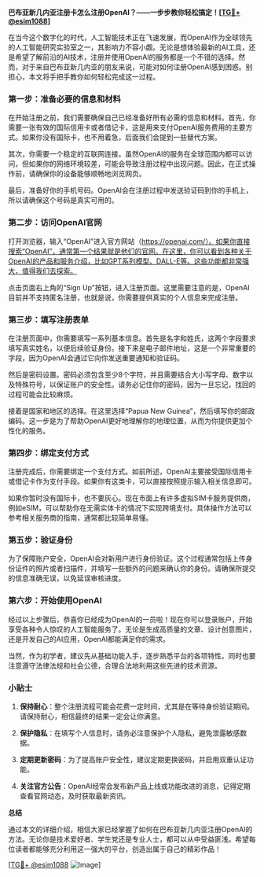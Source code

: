**巴布亚新几内亚注册卡怎么注册OpenAI？——一步步教你轻松搞定！[[TG💪+ @esim1088](https://t.me/s/esim1088)]**

在当今这个数字化的时代，人工智能技术正在飞速发展，而OpenAI作为全球领先的人工智能研究实验室之一，其影响力不容小觑。无论是想体验最新的AI工具，还是希望了解前沿的AI技术，注册并使用OpenAI的服务都是一个不错的选择。然而，对于来自巴布亚新几内亚的朋友来说，可能对如何注册OpenAI感到困惑。别担心，本文将手把手教你如何轻松完成这一过程。

### 第一步：准备必要的信息和材料

在开始注册之前，我们需要确保自己已经准备好所有必需的信息和材料。首先，你需要一张有效的国际信用卡或者借记卡，这是用来支付OpenAI服务费用的主要方式。如果你没有国际卡，也不用着急，后面我们会提到一些替代方案。

其次，你需要一个稳定的互联网连接。虽然OpenAI的服务在全球范围内都可以访问，但如果你的网络环境较差，可能会导致注册过程中出现问题。因此，在正式操作前，请确保你的设备能够顺畅地浏览网页。

最后，准备好你的手机号码。OpenAI会在注册过程中发送验证码到你的手机上，所以请确保这个号码是真实可用的。

### 第二步：访问OpenAI官网

打开浏览器，输入“OpenAI”进入官方网站（https://openai.com/）。如果你直接搜索“OpenAI”，通常第一个结果就是他们的官网。在这里，你可以看到各种关于OpenAI的产品和服务介绍，比如GPT系列模型、DALL-E等。这些功能都非常强大，值得我们去探索。

点击页面右上角的“Sign Up”按钮，进入注册页面。这里需要注意的是，OpenAI目前并不支持匿名注册，也就是说，你需要提供真实的个人信息来完成注册。

### 第三步：填写注册表单

在注册页面中，你需要填写一系列基本信息。首先是名字和姓氏，这两个字段要求填写真实姓名，以便后续验证身份。接下来是电子邮件地址，这是一个非常重要的字段，因为OpenAI会通过它向你发送重要通知和验证码。

然后是密码设置。密码必须包含至少8个字符，并且需要结合大小写字母、数字以及特殊符号，以保证账户的安全性。请务必记住你的密码，因为一旦忘记，找回的过程可能会比较麻烦。

接着是国家和地区的选择。在这里选择“Papua New Guinea”，然后填写你的邮政编码。这一步是为了帮助OpenAI更好地理解你的地理位置，从而为你提供更加个性化的服务。

### 第四步：绑定支付方式

注册完成后，你需要绑定一个支付方式。如前所述，OpenAI主要接受国际信用卡或借记卡作为支付手段。如果你有这类卡，可以直接按照提示输入相关信息即可。

如果你暂时没有国际卡，也不要灰心。现在市面上有许多虚拟SIM卡服务提供商，例如eSIM，可以帮助你在无需实体卡的情况下实现跨境支付。具体操作方法可以参考相关服务商的指南，通常都比较简单易懂。

### 第五步：验证身份

为了保障账户安全，OpenAI会对新用户进行身份验证。这个过程通常包括上传身份证件的照片或者扫描件，并填写一些额外的问题来确认你的身份。请确保所提交的信息准确无误，以免延误审核进度。

### 第六步：开始使用OpenAI

经过以上步骤后，恭喜你已经成为OpenAI的一员啦！现在你可以登录账户，开始享受各种令人惊叹的人工智能服务了。无论是生成高质量的文章、设计创意图片，还是开发自己的AI应用，OpenAI都能满足你的需求。

当然，作为初学者，建议先从基础功能入手，逐步熟悉平台的各项特性。同时也要注意遵守法律法规和社会公德，合理合法地利用这些先进的技术资源。

### 小贴士

1. **保持耐心**：整个注册流程可能会花费一定时间，尤其是在等待身份验证期间。请保持耐心，相信最终的结果一定会让你满意。
   
2. **保护隐私**：在填写个人信息时，请务必注意保护个人隐私，避免泄露敏感数据。

3. **定期更新密码**：为了提高账户安全性，建议定期更换密码，并启用双重认证功能。

4. **关注官方公告**：OpenAI经常会发布新产品上线或功能改进的消息，记得定期查看官网动态，及时获取最新资讯。

**总结**

通过本文的详细介绍，相信大家已经掌握了如何在巴布亚新几内亚注册OpenAI的方法。无论你是技术爱好者、学生党还是专业人士，都可以从中受益匪浅。希望每位读者都能够充分利用这一强大的平台，创造出属于自己的精彩作品！

[[TG💪+ @esim1088](https://t.me/s/esim1088) ![Image](https://i.postimg.cc/4NQfJmqS/Snipaste-2025-05-13-00-14-12.png)]